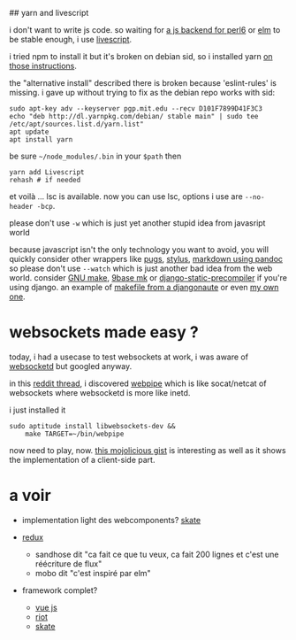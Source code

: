 ## yarn and livescript

i don't want to write js code. so waiting for 
[a js backend for perl6](https://github.com/rurban/rakudo-js) or
[elm](http://elm-lang.org/) to be stable enough, i use
[livescript](http://livescript.net/).

i tried npm to install it but it's broken on debian sid, so i
installed yarn [on those instructions](https://yarnpkg.com/en/docs/install).

the "alternative install" described there is broken because 'eslint-rules' is
missing. i gave up without trying to fix as the debian repo works with sid:

    sudo apt-key adv --keyserver pgp.mit.edu --recv D101F7899D41F3C3
    echo "deb http://dl.yarnpkg.com/debian/ stable main" | sudo tee /etc/apt/sources.list.d/yarn.list"
    apt update
    apt install yarn

be sure `~/node_modules/.bin` in your `$path` then

    yarn add Livescript
    rehash # if needed

et voilà ... lsc is available. now you can use lsc, options i use are
`--no-header -bcp`.

please don't use `-w` which is just yet another stupid idea from javasript
world 

because javascript isn't the only technology you want to avoid, you will quickly consider
other wrappers like [pugs](https://pugjs.org/), [stylus](http://stylus-lang.com/), [markdown using
pandoc](http://pandoc.org/) so please don't use `--watch` which is just another
bad idea from the web world. consider
[GNU make](https://www.gnu.org/software/make/),
[9base mk](http://tools.suckless.org/9base) or
[django-static-precompiler](https://pypi.python.org/pypi/django-static-precompiler)
if you're using django. an example of [makefile from a djangonaute](https://github.com/dotmobo/tools/blob/master/myboilerplate/Makefile)
or even [my own one](https://github.com/eiro/eiro.github.com/blob/master/Makefile).

# websockets made easy ?

today, i had a usecase to test websockets at work, i was aware of
[websocketd](http://websocketd.com/) but googled anyway.

in this
[reddit thread](https://www.reddit.com/r/programming/comments/441r94/webpipe_command_line_utility_for_piping_tofrom_a/),
i discovered [webpipe](https://github.com/emgram769/webpipe)
which is like socat/netcat of websockets where websocketd is more like inetd.

i just installed it

    sudo aptitude install libwebsockets-dev &&
        make TARGET=~/bin/webpipe

now need to play, now.  [this mojolicious gist](https://gist.github.com/jberger/4744482)
is interesting as well as it shows the implementation of a client-side part. 

# a voir

* implementation light des  webcomponents?
  [skate](https://github.com/skatejs/skatejs)


* [redux](...)
  * sandhose dit "ca fait ce que tu veux, ca fait 200 lignes et c'est une réécriture de flux"
  * mobo dit "c'est inspiré par elm"

* framework complet? 
    * [vue js](...)
    * [riot](...)
    * [skate](https://github.com/skatejs/skatejs)



